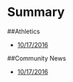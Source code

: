 # Summary

##Athletics
* [10/17/2016](_posts/2016-10-16-shepherd-athletics-10162016.md)

##Community News

* [10/17/2016](communitynews.md)

